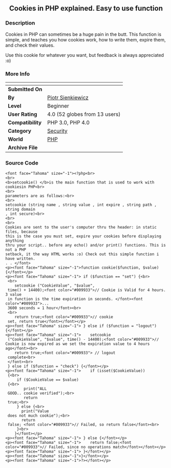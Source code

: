 ﻿<div align="center">

## Cookies in PHP explained\. Easy to use function


</div>

### Description

Cookies in PHP can sometimes be a huge pain in the butt. This function is simple, and teaches you how cookies work, how to write them, expire them, and check their values.

Use this cookie for whatever you want, but feedback is always appreciated :o)
 
### More Info
 


<span>             |<span>
---                |---
**Submitted On**   |
**By**             |[Piotr Sienkiewicz](https://github.com/Planet-Source-Code/PSCIndex/blob/master/ByAuthor/piotr-sienkiewicz.md)
**Level**          |Beginner
**User Rating**    |4.0 (52 globes from 13 users)
**Compatibility**  |PHP 3\.0, PHP 4\.0
**Category**       |[Security](https://github.com/Planet-Source-Code/PSCIndex/blob/master/ByCategory/security__8-14.md)
**World**          |[PHP](https://github.com/Planet-Source-Code/PSCIndex/blob/master/ByWorld/php.md)
**Archive File**   |[](https://github.com/Planet-Source-Code/piotr-sienkiewicz-cookies-in-php-explained-easy-to-use-function__8-357/archive/master.zip)





### Source Code

```
<font face="Tahoma" size="-1"><?php<br>
<br>
<b>setcookie() </b>is the main function that is used to work with cookiesin PHP<br>
<br>
parameters are as follows:<br>
<br>
setcookie (string name , string value , int expire , string path , string domain
, int secure)<br>
<br>
<br>
Cookies are sent to the user's computer thru the header: in static files, because
this is the case you must set, expire your cookies before displaying anything
thru your script.. before any echo() and/or print() functions. This is not a PHP
setback, it the way HTML works :o) Check out this simple function i have written.
. . </font>
<p><font face="Tahoma" size="-1">function cookie($function, $value) {</font></p>
<p><font face="Tahoma" size="-1"> if ($function == "set") {<br>
 <br>
    setcookie ("CookieValue", "$value",
 time() + 14400);<font color="#009933">// Cookie is Valid for 4 hours. 3 value
 in function is the time expiration in seconds. </font><font color="#009933">...
 3600 seconds = 1 hour</font><br>
 <br>
    return true;<font color="#009933">// cookie
 set, return true</font></font></p>
<p><font face="Tahoma" size="-1"> } else if ($function = "logout") {</font></p>
<p><font face="Tahoma" size="-1">    setcookie
 ("CookieValue", "$value", time() - 14400);<font color="#009933">// Cookie is now expired as we set the expiration value to 4 hours ago</font><br>
    return true;<font color="#009933"> // logout
 complete<br>
 </font><br>
 } else if ($function = "check") {</font></p>
<p><font face="Tahoma" size="-1">    if (isset($CookieValue))
 {<br>
     if ($CookieValue == $value)
 {<br>
        print("ALL
 GOOD.. cookie verified");<br>
        return
 true;<br>
     } else {<br>
       print("Value
 does not much cookie");<br>
       return
 false; <font color="#009933">// Failed, so return false</font><br>
     }<br>
    }</font></p>
<p><font face="Tahoma" size="-1"> } else {</font></p>
<p><font face="Tahoma" size="-1">    return false;<font color="#009933">// Failed, since no operations match</font></font></p>
<p><font face="Tahoma" size="-1"> }</font></p>
<p><font face="Tahoma" size="-1">}</font></p>
<p><font face="Tahoma" size="-1">?></font></p>
```

